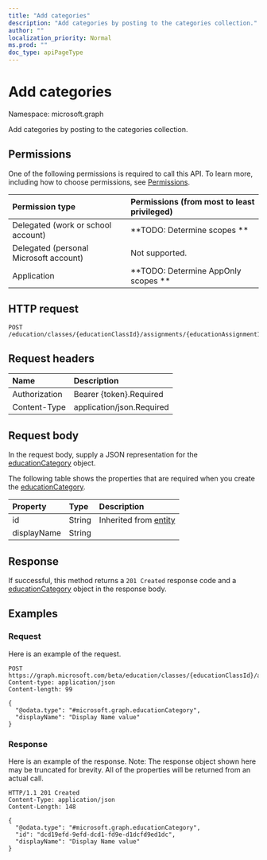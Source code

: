 ```yaml
---
title: "Add categories"
description: "Add categories by posting to the categories collection."
author: ""
localization_priority: Normal
ms.prod: ""
doc_type: apiPageType
---
```


# Add categories

Namespace: microsoft.graph

Add categories by posting to the categories collection.

## Permissions
One of the following permissions is required to call this API. To learn more, including how to choose permissions, see [Permissions](/concepts/permissions-reference.md).

|Permission type|Permissions (from most to least privileged)|
|:---|:---|
|Delegated (work or school account)|**TODO: Determine scopes **|
|Delegated (personal Microsoft account)|Not supported.|
|Application|**TODO: Determine AppOnly scopes **|

## HTTP request
<!-- {
  "blockType": "ignored"
}
-->
``` http
POST /education/classes/{educationClassId}/assignments/{educationAssignmentId}/categories/$ref
```

## Request headers
|Name|Description|
|:---|:---|
|Authorization|Bearer {token}.Required|
|Content-Type|application/json.Required|

## Request body
In the request body, supply a JSON representation for the [educationCategory](../resources/educationcategory.md) object.

The following table shows the properties that are required when you create the [educationCategory](../resources/educationcategory.md).

|Property|Type|Description|
|:---|:---|:---|
|id|String| Inherited from [entity](../resources/entity.md)|
|displayName|String||



## Response
If successful, this method returns a `201 Created` response code and a [educationCategory](../resources/educationcategory.md) object in the response body.

## Examples

### Request
Here is an example of the request.
<!-- {
  "blockType": "request",
  "name": "create_educationcategory_from_"
}
-->
``` http
POST https://graph.microsoft.com/beta/education/classes/{educationClassId}/assignments/{educationAssignmentId}/categories
Content-type: application/json
Content-length: 99

{
  "@odata.type": "#microsoft.graph.educationCategory",
  "displayName": "Display Name value"
}
```

### Response
Here is an example of the response. Note: The response object shown here may be truncated for brevity. All of the properties will be returned from an actual call.
<!-- {
  "blockType": "response",
  "truncated": true,
  "@odata.type": "microsoft.graph.educationcategory"
}
-->
``` http
HTTP/1.1 201 Created
Content-Type: application/json
Content-Length: 148

{
  "@odata.type": "#microsoft.graph.educationCategory",
  "id": "dcd19efd-9efd-dcd1-fd9e-d1dcfd9ed1dc",
  "displayName": "Display Name value"
}
```

